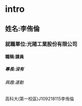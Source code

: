 # intro

## 姓名:李侑倫

### 就職單位:光陽工業股份有限公司

#### 職稱:課員

##### 專長:沒有

###### 興趣:運動

高科大(第一校區)J109218115李侑倫
